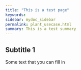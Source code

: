 ```yaml
---
title: "This is a test page"
keywords: 
sidebar: mydoc_sidebar
permalink: plant_usecase.html
summary: This is a test summary
---
```



## Subtitle 1

Some text that you can fill in